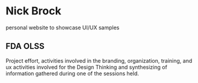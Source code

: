# Nick Brock
personal website to showcase UI/UX samples

## FDA OLSS
Project effort, activities involved in the branding, organization, training, and ux activities involved for the Design Thinking and synthesizing of information gathered during one of the sessions held. 
